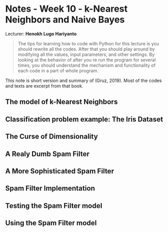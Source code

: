 # Notes - Week 10 - k-Nearest Neighbors and Naive Bayes

Lecturer: **Henokh Lugo Hariyanto**

> The tips for learning how to code with Python for this lecture is you should 
> rewrite all the codes. After that you should play around by modifying all 
> the values, input parameters, and other settings. By looking at the behavior 
> of after you re run the program for several times, you should understand the 
> mechanism and functionality of each code in a part of whole program.

This note is short version and summary of (Gruz, 2019). Most of the codes and 
texts are excerpt from that book.

## The model of k-Nearest Neighbors

## Classification problem example: The Iris Dataset

## The Curse of Dimensionality

## A Realy Dumb Spam Filter

## A More Sophisticated Spam Filter

## Spam Filter Implementation

## Testing the Spam Filter model

## Using the Spam Filter model